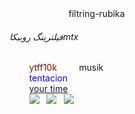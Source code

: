 <html>
    <head>
        <titel>
            filtring-rubika
        </titel>
    </head>
    <body>
        <h6>فیلترینگ روبیکاmtx</h6>
        <font color = "80080">ytff10k</font>
        <font>musik</font>
        <br>
        <font color="0400FF">tentacion</font>
        <br>
        <a href = "http://time.com">your time</a>
        <br>
        <img src ="https://s8.uupload.ir/files/img_20250114_055145_925_4fwt.jpg" >
  <img src =https://s8.uupload.ir/files/img_20250114_055144_338_53h0.jpg> 
  <img src =https://s8.uupload.ir/files/img_20250114_055141_619_pdi.jpg> 
  
    </body>
</html>
